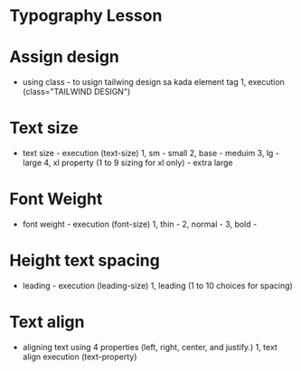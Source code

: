 # Typography Lesson

# Assign design 
- using class - to usign tailwing design sa kada element tag
1, execution (class="TAILWIND DESIGN")

# Text size
- text size - execution (text-size)
1, sm - small
2, base - meduim
3, lg - large
4, xl property (1 to 9 sizing for xl only) - extra large 

# Font Weight
- font weight - execution (font-size)
1, thin - 
2, normal - 
3, bold - 

# Height text spacing
- leading - execution (leading-size)
1, leading (1 to 10 choices for spacing)

# Text align
- aligning text using 4 properties (left, right, center, and justify.)
1, text align execution (text-property)